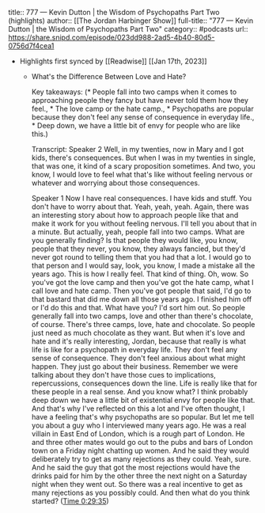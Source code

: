 title:: 777 —  Kevin Dutton | the Wisdom of Psychopaths Part Two (highlights)
author:: [[The Jordan Harbinger Show]]
full-title:: "777 —  Kevin Dutton | the Wisdom of Psychopaths Part Two"
category:: #podcasts
url:: https://share.snipd.com/episode/023dd988-2ad5-4b40-80d5-0756d7f4cea1

- Highlights first synced by [[Readwise]] [[Jan 17th, 2023]]
	- What's the Difference Between Love and Hate?
	  
	  Key takeaways:
	  (* People fall into two camps when it comes to approaching people they fancy but have never told them how they feel., * The love camp or the hate camp., * Psychopaths are popular because they don't feel any sense of consequence in everyday life., * Deep down, we have a little bit of envy for people who are like this.)
	  
	  Transcript:
	  Speaker 2
	  Well, in my twenties, now in Mary and I got kids, there's consequences. But when I was in my twenties in single, that was one, it kind of a scary proposition sometimes. And two, you know, I would love to feel what that's like without feeling nervous or whatever and worrying about those consequences.
	  
	  Speaker 1
	  Now I have real consequences. I have kids and stuff. You don't have to worry about that. Yeah, yeah, yeah. Again, there was an interesting story about how to approach people like that and make it work for you without feeling nervous. I'll tell you about that in a minute. But actually, yeah, people fall into two camps. What are you generally finding? Is that people they would like, you know, people that they never, you know, they always fancied, but they'd never got round to telling them that you had that a lot. I would go to that person and I would say, look, you know, I made a mistake all the years ago. This is how I really feel. That kind of thing. Oh, wow. So you've got the love camp and then you've got the hate camp, what I call love and hate camp. Then you've got people that said, I'd go to that bastard that did me down all those years ago. I finished him off or I'd do this and that. What have you? I'd sort him out. So people generally fall into two camps, love and other than there's chocolate, of course. There's three camps, love, hate and chocolate. So people just need as much chocolate as they want. But when it's love and hate and it's really interesting, Jordan, because that really is what life is like for a psychopath in everyday life. They don't feel any sense of consequence. They don't feel anxious about what might happen. They just go about their business. Remember we were talking about they don't have those cues to implications, repercussions, consequences down the line. Life is really like that for these people in a real sense. And you know what? I think probably deep down we have a little bit of existential envy for people like that. And that's why I've reflected on this a lot and I've often thought, I have a feeling that's why psychopaths are so popular. But let me tell you about a guy who I interviewed many years ago. He was a real villain in East End of London, which is a rough part of London. He and three other mates would go out to the pubs and bars of London town on a Friday night chatting up women. And he said they would deliberately try to get as many rejections as they could. Yeah, sure. And he said the guy that got the most rejections would have the drinks paid for him by the other three the next night on a Saturday night when they went out. So there was a real incentive to get as many rejections as you possibly could. And then what do you think started? ([Time 0:29:35](https://share.snipd.com/snip/4a0ae6b1-2ac4-4d7a-8d64-95b1452e4356))